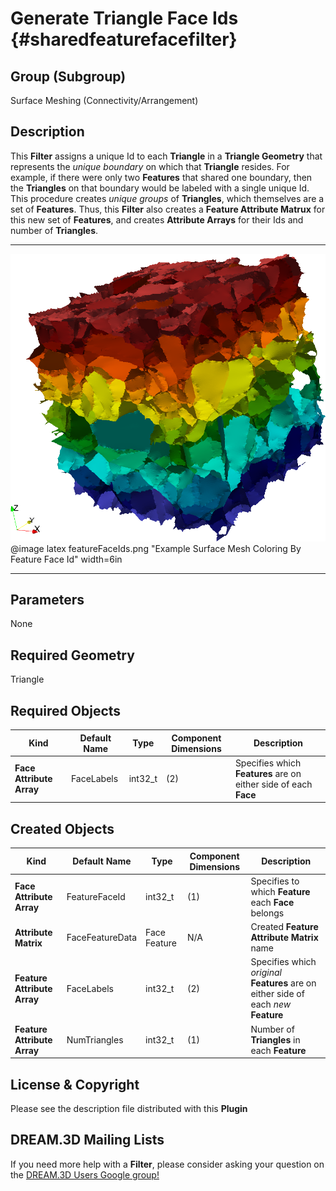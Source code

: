 Generate Triangle Face Ids {#sharedfeaturefacefilter}
============

## Group (Subgroup) ##
Surface Meshing (Connectivity/Arrangement)

## Description ##
This **Filter** assigns a unique Id to each **Triangle** in a **Triangle Geometry** that represents the _unique boundary_ on which that **Triangle** resides. For example, if there were only two **Features** that shared one boundary, then the **Triangles** on that boundary would be labeled with a single unique Id. This procedure creates _unique groups_ of **Triangles**, which themselves are a set of **Features**. Thus, this **Filter** also creates a **Feature Attribute Matrux** for this new set of **Features**, and creates **Attribute Arrays** for their Ids and number of **Triangles**.

---------------

![Example Surface Mesh Coloring By Feature Face Id](Images/featureFaceIds.png)
@image latex featureFaceIds.png "Example Surface Mesh Coloring By Feature Face Id" width=6in

---------------

## Parameters ##
None

## Required Geometry ##
Triangle

## Required Objects ##

| Kind | Default Name | Type | Component Dimensions | Description |
|------|--------------|------|----------------------|-------------|
| **Face Attribute Array** | FaceLabels | int32_t | (2) | Specifies which **Features** are on either side of each **Face** |

## Created Objects ##

| Kind | Default Name | Type | Component Dimensions | Description |
|------|--------------|------|----------------------|-------------|
| **Face Attribute Array** | FeatureFaceId | int32_t | (1) | Specifies to which **Feature** each **Face** belongs |
| **Attribute Matrix** | FaceFeatureData | Face Feature | N/A | Created **Feature Attribute Matrix** name  |
| **Feature Attribute Array** | FaceLabels | int32_t | (2) | Specifies which _original_ **Features** are on either side of each _new_ **Feature** |
| **Feature Attribute Array** | NumTriangles | int32_t | (1) | Number of **Triangles** in each **Feature** |


## License & Copyright ##

Please see the description file distributed with this **Plugin**

## DREAM.3D Mailing Lists ##

If you need more help with a **Filter**, please consider asking your question on the [DREAM.3D Users Google group!](https://groups.google.com/forum/?hl=en#!forum/dream3d-users)


